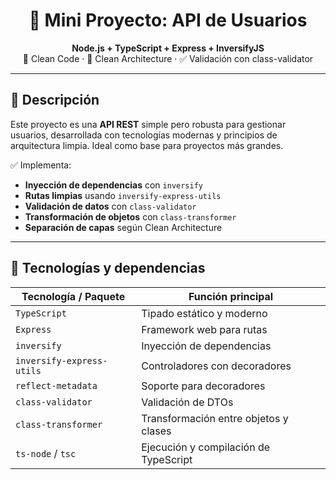 <h1 align="center">🧩 Mini Proyecto: API de Usuarios</h1>

<p align="center">
  <b>Node.js + TypeScript + Express + InversifyJS</b><br/>
  🧼 Clean Code · 🧱 Clean Architecture · ✅ Validación con class-validator
</p>

---

## 📖 Descripción

Este proyecto es una **API REST** simple pero robusta para gestionar usuarios, desarrollada con tecnologías modernas y principios de arquitectura limpia. Ideal como base para proyectos más grandes.

✅ Implementa:
- **Inyección de dependencias** con `inversify`
- **Rutas limpias** usando `inversify-express-utils`
- **Validación de datos** con `class-validator`
- **Transformación de objetos** con `class-transformer`
- **Separación de capas** según Clean Architecture

---

## 🧱 Tecnologías y dependencias

| Tecnología / Paquete         | Función principal                                |
|-----------------------------|---------------------------------------------------|
| `TypeScript`                | Tipado estático y moderno                        |
| `Express`                   | Framework web para rutas                         |
| `inversify`                 | Inyección de dependencias                        |
| `inversify-express-utils`   | Controladores con decoradores                    |
| `reflect-metadata`          | Soporte para decoradores                         |
| `class-validator`           | Validación de DTOs                               |
| `class-transformer`         | Transformación entre objetos y clases            |
| `ts-node` / `tsc`           | Ejecución y compilación de TypeScript            |
